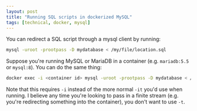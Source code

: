 ```yaml
---
layout: post
title: "Running SQL scripts in dockerized MySQL"
tags: [technical, docker, mysql]
---
```


You can redirect a SQL script through a mysql client by running:

```bash
mysql -uroot -prootpass -D mydatabase < /my/file/location.sql
```

Suppose you're running MySQL or MariaDB in a container (e.g. `mariadb:5.5` or `mysql:8`). You can do the same thing:

```bash
docker exec -i <container id> mysql -uroot -prootpass -D mydatabase < /my/file/location.sql
```

Note that this requires `-i` instead of the more normal `-it` you'd use when running. I believe any time you're looking to pass in a finite stream (e.g. you're redirecting something into the container), you don't want to use `-t`.
